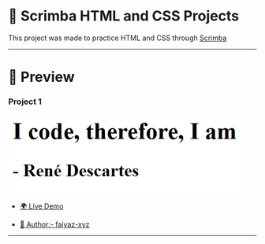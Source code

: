 # 🚀 Scrimba HTML and CSS Projects

This project was made to practice HTML and CSS through [Scrimba](https://scrimba.com/learn-html-and-css-c0p)

---

# 📸 Preview

### Project 1

![Project 1 Preview](./Project%201/project1.png)

- [🌍 Live Demo]()

- [👤 Author:- faiyaz-xyz](https://github.com/faiyaz-xyz)

---
